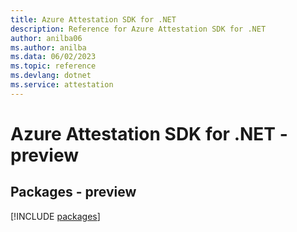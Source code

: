 ```yaml
---
title: Azure Attestation SDK for .NET
description: Reference for Azure Attestation SDK for .NET
author: anilba06
ms.author: anilba
ms.data: 06/02/2023
ms.topic: reference
ms.devlang: dotnet
ms.service: attestation
---
```

# Azure Attestation SDK for .NET - preview
## Packages - preview
[!INCLUDE [packages](attestation-index.md)]